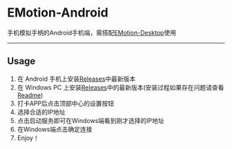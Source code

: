 # EMotion-Android
手机模拟手柄的Android手机端，需搭配[EMotion-Desktop](https://github.com/DecidedX/EMotion-Desktop/releases)使用
***
## Usage
1. 在 Android 手机上安装[Releases](https://github.com/DecidedX/EMotion-Android/releases)中最新版本
2. 在 Windows PC 上安装[Releases](https://github.com/DecidedX/EMotion-Desktop/releases)中的最新版本(安装过程如果存在问题请查看[Readme](https://github.com/DecidedX/EMotion-Desktop))
4. 打卡APP后点击顶部中心的设置按钮
5. 选择合适的IP地址
6. 点击启动服务即可在Windows端看到刚才选择的IP地址
7. 在Windows端点击确定连接
8. Enjoy！
